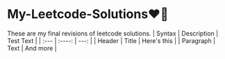 # My-Leetcode-Solutions❤️‍🔥
These are my final revisions of leetcode solutions.
| Syntax      | Description | Test Text     |
| :---        |    :----:   |          ---: |
| Header      | Title       | Here's this   |
| Paragraph   | Text        | And more      |
